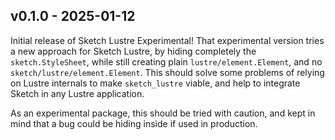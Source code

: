 ## v0.1.0 - 2025-01-12

Initial release of Sketch Lustre Experimental! That experimental version tries a
new approach for Sketch Lustre, by hiding completely the `sketch.StyleSheet`,
while still creating plain `lustre/element.Element`, and no
`sketch/lustre/element.Element`. This should solve some problems of relying on
Lustre internals to make `sketch_lustre` viable, and help to integrate Sketch in
any Lustre application.

As an experimental package, this should be tried with caution, and kept in mind
that a bug could be hiding inside if used in production.
